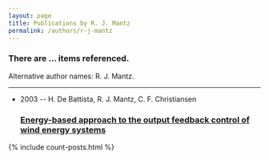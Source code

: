 ```yaml
---
layout: page
title: Publications by R. J. Mantz
permalink: /authors/r-j-mantz
---
```


<h3 id="number-posts">There are ... items referenced.</h3>
<p id='info-authors'>Alternative author names: R. J. Mantz.</p>
<hr />
<ul class="post-list">
<li><span class='post-meta'>2003 -- H. De Battista, R. J. Mantz, C. F. Christiansen</span><h3><a class='post-link' href="{{ site.baseurl }}/energy-based-approach-to-the-output-feedback-control-of-wind-energy-systems">Energy-based approach to the output feedback control of wind energy systems</a></h3></li>

</ul>
{% include count-posts.html %}
